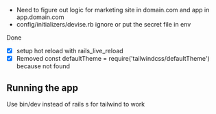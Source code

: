 - Need to figure out logic for marketing site in domain.com and app in app.domain.com
- config/initializers/devise.rb ignore or put the secret file in env

Done

- [x] setup hot reload with rails_live_reload
- [x] Removed const defaultTheme = require('tailwindcss/defaultTheme') because not found

## Running the app
Use bin/dev instead of rails s for tailwind to work
